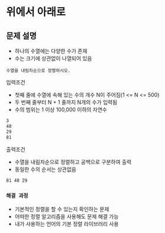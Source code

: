 # 위에서 아래로

## 문제 설명

* 하나의 수열에는 다양한 수가 존재
* 수는 크기에 상관없이 나열되어 있음

`수열을 내림차순으로 정렬하시오.`

입력조건

* 첫째 줄에 수열에 속해 있는 수의 개수 N이 주어짐(1 <= N <= 500)
* 두 번째 줄부터 N + 1 줄까지 N개의 수가 입력됨
* 수의 범위는 1 이상 100,000 이하의 자연수

```txt
3
48
29
81
```

출력조건

* 수열을 내림차순으로 정렬하고 공백으로 구분하여 출력
* 동일한 수의 순서는 상관없음

```txt
81 48 29
```

### `해결 과정`

* 기본적인 정렬을 할 수 있는지 확인하는 문제
* 어떠한 정렬 알고리즘을 사용해도 문제 해결 가능
* 내가 사용하는 언어의 기본 정렬 라이브러리 사용
